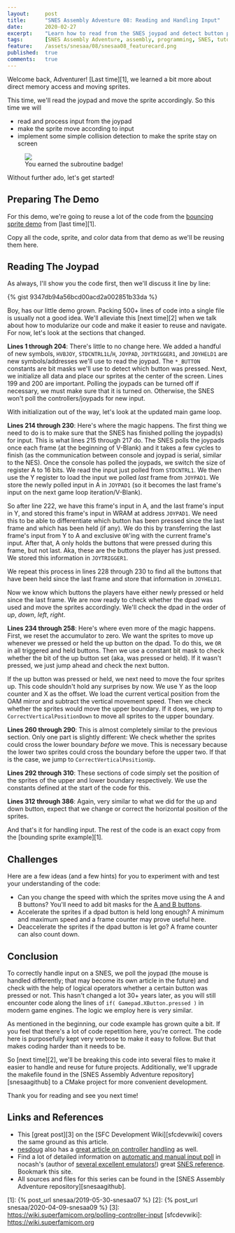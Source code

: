 ```yaml
---
layout:     post
title:      "SNES Assembly Adventure 08: Reading and Handling Input"
date:       2020-02-27
excerpt:    "Learn how to read from the SNES joypad and detect button presses"
tags:       [SNES Assembly Adventure, assembly, programming, SNES, tutorial]
feature:    /assets/snesaa/08/snesaa08_featurecard.png
published:  true
comments:   true
---
```


Welcome back, Adventurer! [Last time][1], we learned a bit more about direct memory access and moving sprites.

This time, we'll read the joypad and move the sprite accordingly. So this time we will

* read and process input from the joypad
* make the sprite move according to input
* implement some simple collision detection to make the sprite stay on screen

<figure>
    <a href="{{ "/assets/snesaa/08/snesaa08_titlecard.gif" | uri_escape | absolute_url }}">
        <img src="{{ "/assets/snesaa/08/snesaa08_titlecard.gif" | uri_escape | absolute_url }}">
    </a>
    <figcaption>You earned the subroutine badge!</figcaption>
</figure>

Without further ado, let's get started!

## Preparing The Demo

For this demo, we're going to reuse a lot of the code from the [bouncing sprite demo](https://github.com/georgjz/snes-assembly-adventure-code/tree/main/07_direct_memory_access_and_bouncing_sprites) from [last time][1].

Copy all the code, sprite, and color data from that demo as we'll be reusing them here.

## Reading The Joypad

As always, I'll show you the code first, then we'll discuss it line by line:

{% gist 9347db94a56bcd00acd2a002851b33da %}

Boy, has our little demo grown. Packing 500+ lines of code into a single file is usually not a good idea. We'll alleviate this [next time][2] when we talk about how to modularize our code and make it easier to reuse and navigate. For now, let's look at the sections that changed.

**Lines 1 through 204**: There's little to no change here. We added a handful of new symbols, `HVBJOY`, `STDCNTRL1L`/`H`, `JOYPAD`, `JOYTRIGGER1`, and `JOYHELD1` are new symbols/addresses we'll use to read the joypad. The `*_BUTTON` constants are bit masks we'll use to detect which button was pressed. Next, we initialize all data and place our sprites at the center of the screen. Lines 199 and 200 are important. Polling the joypads can be turned off if necessary, we must make sure that it is turned on. Otherwise, the SNES won't poll the controllers/joypads for new input.

With initialization out of the way, let's look at the updated main game loop.

**Lines 214 through 230**: Here's where the magic happens. The first thing we need to do is to make sure that the SNES has finished polling the joypad(s) for input. This is what lines 215 through 217 do. The SNES polls the joypads once each frame (at the beginning of V-Blank) and it takes a few cycles to finish (as the communication between console and joypad is serial, similar to the NES). Once the console has polled the joypads, we switch the size of register A to 16 bits. We read the input just polled from `STDCNTRL1`. We then use the Y register to load the input we polled *last* frame from `JOYPAD1`. We store the newly polled input in A in `JOYPAD1` (so it becomes the last frame's input on the next game loop iteration/V-Blank).

So after line 222, we have this frame's input in A, and the last frame's input in Y, and stored this frame's input in WRAM at address `JOYPAD1`. We need this to be able to differentiate which button has been pressed since the last frame and which has been held (if any). We do this by transferring the last frame's input from Y to A and exclusive `OR`'ing with the current frame's input. After that, A only holds the buttons that were pressed during this frame, but not last. Aka, these are the buttons the player has just pressed. We stored this information in `JOYTRIGGER1`.

We repeat this process in lines 228 through 230 to find all the buttons that have been held since the last frame and store that information in `JOYHELD1`.

Now we know which buttons the players have either newly pressed or held since the last frame. We are now ready to check whether the dpad was used and move the sprites accordingly. We'll check the dpad in the order of *up*, *down*, *left*, *right*.

**Lines 234 through 258**: Here's where even more of the magic happens. First, we reset the accumulator to zero. We want the sprites to move up whenever we pressed or held the up button on the dpad. To do this, we `OR` in all triggered and held buttons. Then we use a constant bit mask to check whether the bit of the up button set (aka, was pressed or held). If it wasn't pressed, we just jump ahead and check the next button.

If the up button was pressed or held, we next need to move the four sprites up. This code shouldn't hold any surprises by now. We use Y as the loop counter and X as the offset. We load the current vertical position from the OAM mirror and subtract the vertical movement speed. Then we check whether the sprites would move the upper boundary. If it does, we jump to `CorrectVerticalPositionDown` to move all sprites to the upper boundary.

**Lines 260 through 290**: This is almost completely similar to the previous section. Only one part is slightly different: We check whether the sprites could cross the lower boundary *before* we move. This is necessary because the lower two sprites could cross the boundary before the upper two. If that is the case, we jump to `CorrectVerticalPositionUp`.

**Lines 292 through 310**: These sections of code simply set the position of the sprites of the upper and lower boundary respectively. We use the constants defined at the start of the code for this.

**Lines 312 through 386**: Again, very similar to what we did for the up and down button, expect that we change or correct the horizontal position of the sprites.

And that's it for handling input. The rest of the code is an exact copy from the [bounding sprite example][1].

## Challenges

Here are a few ideas (and a few hints) for you to experiment with and test your understanding of the code:

* Can you change the speed with which the sprites move using the A and B buttons? You'll need to add bit masks for the [A and B buttons](https://wiki.superfamicom.org/controllers#joypads-67).
* Accelerate the sprites if a dpad button is held long enough? A minimum and maximum speed and a frame counter may prove useful here.
* Deaccelerate the sprites if the dpad button is let go? A frame counter can also count down.


## Conclusion

To correctly handle input on a SNES, we poll the joypad (the mouse is handled differently; that may become its own article in the future) and check with the help of logical operators whether a certain button was pressed or not. This hasn't changed a lot 30+ years later, as you will still encounter code along the lines of `if( Gamepad.XButton.pressed )` in modern game engines. The logic we employ here is very similar.

As mentioned in the beginning, our code example has grown quite a bit. If you feel that there's a lot of code repetition here, you're correct. The code here is purposefully kept very verbose to make it easy to follow. But that makes coding harder than it needs to be.

So [next time][2], we'll be breaking this code into several files to make it easier to handle and reuse for future projects. Additionally, we'll upgrade the makefile found in the [SNES Assembly Adventure repository][snesaagithub] to a CMake project for more convenient development.

Thank you for reading and see you next time!

## Links and References

* This [great post][3] on the [SFC Development Wiki][sfcdevwiki] covers the same ground as this article.
* [nesdoug](https://nesdoug.com) also has a [great article on controller handling](https://nesdoug.com/2020/05/24/controllers-and-nmi/) as well.
* Find a lot of detailed information on [automatic and manual input poll](http://problemkaputt.de/fullsnes.htm#snescontrollersioportsautomaticreading) in nocash's (author of [several excellent emulators!](http://problemkaputt.de)) great [SNES reference](http://problemkaputt.de/fullsnes.htm). Bookmark this site.
* All sources and files for this series can be found in the [SNES Assembly Adventure repository][snesaagithub].


[1]: {% post_url snesaa/2019-05-30-snesaa07 %}
[2]: {% post_url snesaa/2020-04-09-snesaa09 %}
[3]: https://wiki.superfamicom.org/polling-controller-input
[sfcdevwiki]: https://wiki.superfamicom.org
